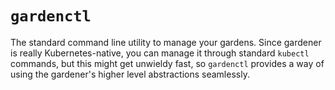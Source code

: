 # `gardenctl`
The standard command line utility to manage your gardens. Since gardener is really Kubernetes-native, you can manage it through standard `kubectl` commands, but this might get unwieldy fast, so `gardenctl` provides a way of using the gardener's higher level abstractions seamlessly.
